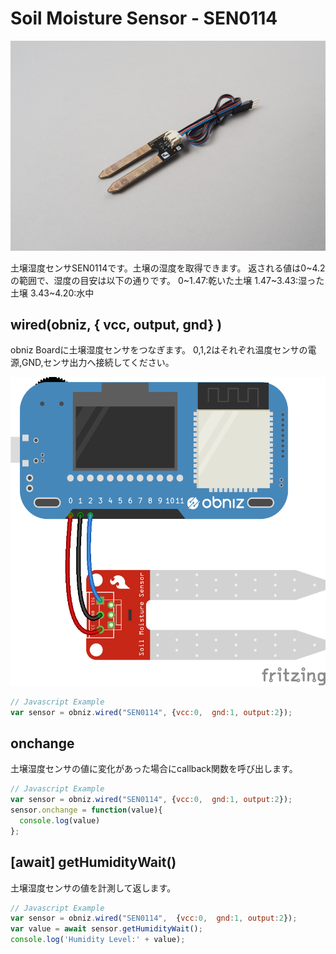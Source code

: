 # Soil Moisture Sensor - SEN0114

![](image.jpg)

土壌湿度センサSEN0114です。土壌の湿度を取得できます。
返される値は0~4.2の範囲で、湿度の目安は以下の通りです。
0~1.47:乾いた土壌
1.47~3.43:湿った土壌
3.43~4.20:水中


## wired(obniz, { vcc, output, gnd} )
obniz Boardに土壌湿度センサをつなぎます。
0,1,2はそれぞれ温度センサの電源,GND,センサ出力へ接続してください。


![](wired.png)

```javascript
// Javascript Example
var sensor = obniz.wired("SEN0114", {vcc:0,  gnd:1, output:2});
```

## onchange
土壌湿度センサの値に変化があった場合にcallback関数を呼び出します。

```javascript
// Javascript Example
var sensor = obniz.wired("SEN0114", {vcc:0,  gnd:1, output:2});
sensor.onchange = function(value){
  console.log(value)
};
```
## [await] getHumidityWait()
土壌湿度センサの値を計測して返します。

```javascript
// Javascript Example
var sensor = obniz.wired("SEN0114",  {vcc:0,  gnd:1, output:2});
var value = await sensor.getHumidityWait();
console.log('Humidity Level:' + value);
```
